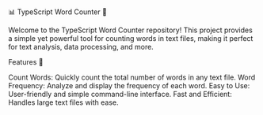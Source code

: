 📊 TypeScript Word Counter 📖

Welcome to the TypeScript Word Counter repository! This project provides a simple yet powerful tool for counting words in text files, making it perfect for text analysis, data processing, and more.

Features 🌟

Count Words: Quickly count the total number of words in any text file.
Word Frequency: Analyze and display the frequency of each word.
Easy to Use: User-friendly and simple command-line interface.
Fast and Efficient: Handles large text files with ease.
